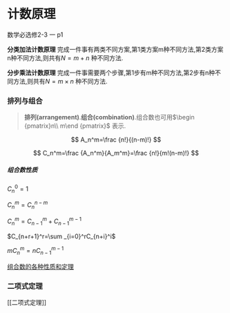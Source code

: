 # 计数原理

数学必选修2-3 一 p1

**分类加法计数原理** 完成一件事有两类不同方案,第1类方案m种不同方法,第2类方案n种不同方法,则共有$N=m+n$ 种不同方法.

**分步乘法计数原理** 完成一件事需要两个步骤,第1步有m种不同方法,第2步有n种不同方法,则共有$N=m\times n$ 种不同方法.

### 排列与组合

> **排列(arrangement)**.**组合(combination)**.组合数也可用$\begin {pmatrix}n\\ m\end {pmatrix}$ 表示.

$$
A_n^m=\frac {n!}{(n-m)!}
$$

$$
C_n^m=\frac {A_n^m}{A_m^m}=\frac {n!}{m!(n-m)!}
$$

##### 组合数性质

$C_n^0=1$ 

$C_n^m=C_n^{n-m}$ 

$C_n^m=C_{n-1}^m+C_{n-1}^{m-1}$ 

$C_{n+r+1}^r=\sum _{i=0}^rC_{n+i}^i$ 

$mC_n^m=nC_{n-1}^{m-1}$ 

[组合数的各种性质和定理](https://blog.csdn.net/litble/article/details/75913032) 

### 二项式定理

[[二项式定理]]
